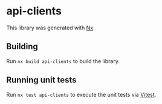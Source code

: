 # api-clients

This library was generated with [Nx](https://nx.dev).

## Building

Run `nx build api-clients` to build the library.

## Running unit tests

Run `nx test api-clients` to execute the unit tests via [Vitest](https://vitest.dev/).
